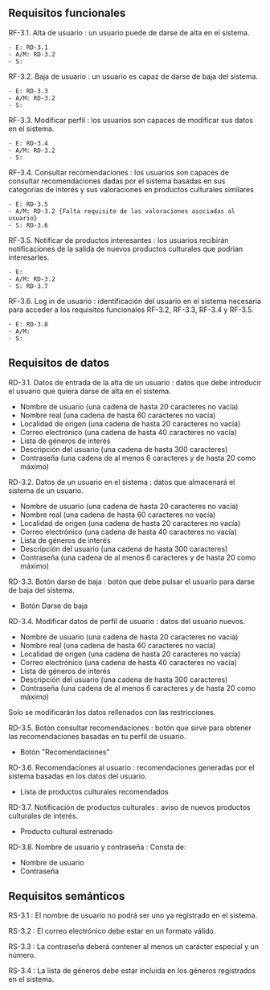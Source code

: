 ## Requisitos funcionales

RF-3.1. Alta de usuario
: un usuario puede de darse de alta en el sistema.

    - E: RD-3.1
    - A/M: RD-3.2
    - S:
 
RF-3.2. Baja de usuario
: un usuario es capaz de darse de baja del sistema.

    - E: RD-3.3
    - A/M: RD-3.2
    - S:
 
RF-3.3. Modificar perfil
: los usuarios son capaces de modificar sus datos en el sistema.

    - E: RD-3.4
    - A/M: RD-3.2
    - S:
 
RF-3.4. Consultar recomendaciones
: los usuarios son capaces de consultar recomendaciones dadas por el sistema basadas en sus categorías de interés y sus valoraciones en productos culturales similares

    - E: RD-3.5
    - A/M: RD-3.2 {Falta requisito de las valoraciones asociadas al usuario}
    - S: RD-3.6
 
RF-3.5. Notificar de productos interesantes
: los usuarios recibirán notificaciones de la salida de nuevos productos culturales que podrían interesarles.

    - E:
    - A/M: RD-3.2
    - S: RD-3.7

RF-3.6. Log in de usuario
: identificación del usuario en el sistema necesaria para acceder a los requisitos funcionales RF-3.2, RF-3.3, RF-3.4 y RF-3.5.

    - E: RD-3.8
    - A/M:
    - S:

## Requisitos de datos

RD-3.1. Datos de entrada de la alta de un usuario
: datos que debe introducir el usuario que quiera darse de alta en el sistema.

 - Nombre de usuario (una cadena de hasta 20 caracteres no vacía)
 - Nombre real (una cadena de hasta 60 caracteres no vacía)
 - Localidad de origen (una cadena de hasta 20 caracteres no vacía)
 - Correo electrónico (una cadena de hasta 40 caracteres no vacía)
 - Lista de géneros de interés 
 - Descripción del usuario (una cadena de hasta 300 caracteres)
 - Contraseña (una cadena de al menos 6 caracteres y de hasta 20 como máximo)
 
RD-3.2. Datos de un usuario en el sistema
: datos que almacenará el sistema de un usuario.

 - Nombre de usuario (una cadena de hasta 20 caracteres no vacía)
 - Nombre real (una cadena de hasta 60 caracteres no vacía)
 - Localidad de origen (una cadena de hasta 20 caracteres no vacía)
 - Correo electrónico (una cadena de hasta 40 caracteres no vacía)
 - Lista de géneros de interés 
 - Descripción del usuario (una cadena de hasta 300 caracteres)
 - Contraseña (una cadena de al menos 6 caracteres y de hasta 20 como máximo)
 
RD-3.3. Botón darse de baja
: botón que debe pulsar el usuario para darse de baja del sistema.

 - Botón Darse de baja
 
RD-3.4. Modificar datos de perfil de usuario
: datos del usuario nuevos.

 - Nombre de usuario (una cadena de hasta 20 caracteres no vacía)
 - Nombre real (una cadena de hasta 60 caracteres no vacía)
 - Localidad de origen (una cadena de hasta 20 caracteres no vacía)
 - Correo electrónico (una cadena de hasta 40 caracteres no vacía)
 - Lista de géneros de interés 
 - Descripción del usuario (una cadena de hasta 300 caracteres)
 - Contraseña (una cadena de al menos 6 caracteres y de hasta 20 como máximo)
 
 Solo se modificarán los datos rellenados con las restricciones.

RD-3.5. Botón consultar recomendaciones
: botón que sirve para obtener las recomendaciones basadas en tu perfil de usuario.

 - Botón "Recomendaciones"
 
RD-3.6. Recomendaciones al usuario
: recomendaciones generadas por el sistema basadas en los datos del usuario.

 - Lista de productos culturales recomendados

RD-3.7. Notificación de productos culturales
: aviso de nuevos productos culturales de interés.

 - Producto cultural estrenado
 
RD-3.8. Nombre de usuario y contraseña
: Consta de:

 - Nombre de usuario
 - Contraseña

## Requisitos semánticos

RS-3.1
: El nombre de usuario no podrá ser uno ya registrado en el sistema.

RS-3.2
: El correo electrónico debe estar en un formato válido.

RS-3.3
: La contraseña deberá contener al menos un carácter especial y un número.

RS-3.4
: La lista de géneros debe estar incluida en los géneros registrados en el sistema.
